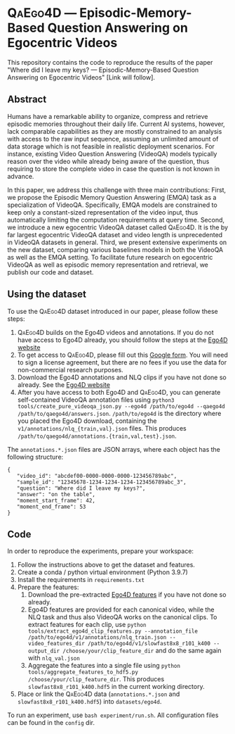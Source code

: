 # <span style="font-variant:small-caps;">QaEgo4D</span> — Episodic-Memory-Based Question Answering on Egocentric Videos

This repository contains the code to reproduce the results of the paper "Where did I leave my keys? —
Episodic-Memory-Based Question Answering on Egocentric Videos" [Link will follow].

## Abstract

Humans have a remarkable ability to organize, compress and retrieve episodic memories throughout their daily life.
Current AI systems, however, lack comparable capabilities as they are mostly constrained to an analysis with access to
the raw input sequence, assuming an unlimited amount of data storage which is not feasible in realistic deployment
scenarios. For instance, existing Video Question Answering (VideoQA) models typically reason over the video while
already being aware of the question, thus requiring to store the complete video in case the question is not known in
advance.

In this paper, we address this challenge with three main contributions:
First, we propose the Episodic Memory Question Answering (EMQA) task as a specialization of VideoQA. Specifically, EMQA
models are constrained to keep only a constant-sized representation of the video input, thus automatically limiting the
computation requirements at query time. Second, we introduce a new egocentric VideoQA dataset
called <span style="font-variant:small-caps;">QaEgo4D</span>. It is the by far largest egocentric VideoQA dataset and
video length is unprecedented in VideoQA datasets in general. Third, we present extensive experiments on the new
dataset, comparing various baselines models in both the VideoQA as well as the EMQA setting. To facilitate future
research on egocentric VideoQA as well as episodic memory representation and retrieval, we publish our code and dataset.

## Using the dataset

To use the <span style="font-variant:small-caps;">QaEgo4D</span> dataset introduced in our paper, please follow these
steps:

1. <span style="font-variant:small-caps;">QaEgo4D</span> builds on the Ego4D videos and annotations. If you do not have
   access to Ego4D already, you should follow the steps at the [Ego4D website](https://ego4d-data.org/docs/start-here/)
2. To get access to <span style="font-variant:small-caps;">QaEgo4D</span>, please fill out
   this [Google form](https://forms.gle/Gxs93wwC5YYJtjqh8). You will need to sign a license agreement, but there are no
   fees if you use the data for non-commercial research purposes.
3. Download the Ego4D annotations and NLQ clips if you have not done so already. See
   the [Ego4D website](https://ego4d-data.org/docs/start-here/)
4. After you have access to both Ego4D and <span style="font-variant:small-caps;">QaEgo4D</span>, you can generate
   self-contained VideoQA annotation files
   using `python3 tools/create_pure_videoqa_json.py --ego4d /path/to/ego4d --qaego4d /path/to/qaego4d/answers.json`.
   `/path/to/ego4d` is the directory where you placed the Ego4D download, containing
   the `v1/annotations/nlq_{train,val}.json` files. This produces `/path/to/qaego4d/annotations.{train,val,test}.json`.

The `annotations.*.json` files are JSON arrays, where each object has the following structure:
```
{
   "video_id": "abcdef00-0000-0000-0000-123456789abc", 
   "sample_id": "12345678-1234-1234-1234-123456789abc_3", 
   "question": "Where did I leave my keys?", 
   "answer": "on the table", 
   "moment_start_frame": 42, 
   "moment_end_frame": 53
}
```

## Code

In order to reproduce the experiments, prepare your workspace:

1. Follow the instructions above to get the dataset and features.
2. Create a conda / python virtual environment (Python 3.9.7)
3. Install the requirements in `requirements.txt`
4. Prepare the features:
   1. Download the pre-extracted [Ego4D features](https://ego4d-data.org/docs/data/features/) if you have not done so
      already.
   2. Ego4D features are provided for each canonical video, while the NLQ task and thus also VideoQA works on the
      canonical clips. To extract features for each clip,
      use `python tools/extract_ego4d_clip_features.py --annotation_file /path/to/ego4d/v1/annotations/nlq_train.json --video_features_dir /path/to/ego4d/v1/slowfast8x8_r101_k400 --output_dir /choose/your/clip_feature_dir`
      and do the same again with `nlq_val.json`
   3. Aggregate the features into a single file
      using `python tools/aggregate_features_to_hdf5.py /choose/your/clip_feature_dir`. This
      produces `slowfast8x8_r101_k400.hdf5` in the current working directory.
5. Place or link the <span style="font-variant:small-caps;">QaEgo4D</span> data (`annotations.*.json`
   and `slowfast8x8_r101_k400.hdf5`) into `datasets/ego4d`.

To run an experiment, use `bash experiment/run.sh`. All configuration files can be found in the `config` dir.
